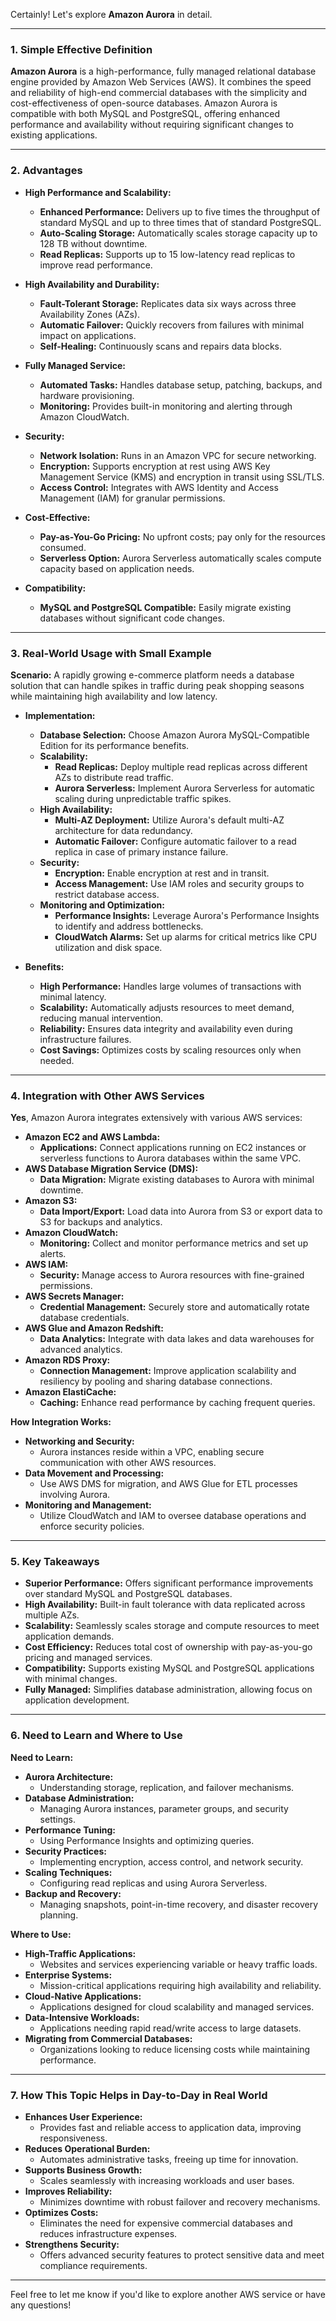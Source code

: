 Certainly! Let's explore **Amazon Aurora** in detail.

---

### **1. Simple Effective Definition**

**Amazon Aurora** is a high-performance, fully managed relational database engine provided by Amazon Web Services (AWS). It combines the speed and reliability of high-end commercial databases with the simplicity and cost-effectiveness of open-source databases. Amazon Aurora is compatible with both MySQL and PostgreSQL, offering enhanced performance and availability without requiring significant changes to existing applications.

---

### **2. Advantages**

- **High Performance and Scalability:**
  - **Enhanced Performance:** Delivers up to five times the throughput of standard MySQL and up to three times that of standard PostgreSQL.
  - **Auto-Scaling Storage:** Automatically scales storage capacity up to 128 TB without downtime.
  - **Read Replicas:** Supports up to 15 low-latency read replicas to improve read performance.

- **High Availability and Durability:**
  - **Fault-Tolerant Storage:** Replicates data six ways across three Availability Zones (AZs).
  - **Automatic Failover:** Quickly recovers from failures with minimal impact on applications.
  - **Self-Healing:** Continuously scans and repairs data blocks.

- **Fully Managed Service:**
  - **Automated Tasks:** Handles database setup, patching, backups, and hardware provisioning.
  - **Monitoring:** Provides built-in monitoring and alerting through Amazon CloudWatch.

- **Security:**
  - **Network Isolation:** Runs in an Amazon VPC for secure networking.
  - **Encryption:** Supports encryption at rest using AWS Key Management Service (KMS) and encryption in transit using SSL/TLS.
  - **Access Control:** Integrates with AWS Identity and Access Management (IAM) for granular permissions.

- **Cost-Effective:**
  - **Pay-as-You-Go Pricing:** No upfront costs; pay only for the resources consumed.
  - **Serverless Option:** Aurora Serverless automatically scales compute capacity based on application needs.

- **Compatibility:**
  - **MySQL and PostgreSQL Compatible:** Easily migrate existing databases without significant code changes.

---

### **3. Real-World Usage with Small Example**

**Scenario:** A rapidly growing e-commerce platform needs a database solution that can handle spikes in traffic during peak shopping seasons while maintaining high availability and low latency.

- **Implementation:**
  - **Database Selection:** Choose Amazon Aurora MySQL-Compatible Edition for its performance benefits.
  - **Scalability:**
    - **Read Replicas:** Deploy multiple read replicas across different AZs to distribute read traffic.
    - **Aurora Serverless:** Implement Aurora Serverless for automatic scaling during unpredictable traffic spikes.
  - **High Availability:**
    - **Multi-AZ Deployment:** Utilize Aurora's default multi-AZ architecture for data redundancy.
    - **Automatic Failover:** Configure automatic failover to a read replica in case of primary instance failure.
  - **Security:**
    - **Encryption:** Enable encryption at rest and in transit.
    - **Access Management:** Use IAM roles and security groups to restrict database access.
  - **Monitoring and Optimization:**
    - **Performance Insights:** Leverage Aurora's Performance Insights to identify and address bottlenecks.
    - **CloudWatch Alarms:** Set up alarms for critical metrics like CPU utilization and disk space.

- **Benefits:**
  - **High Performance:** Handles large volumes of transactions with minimal latency.
  - **Scalability:** Automatically adjusts resources to meet demand, reducing manual intervention.
  - **Reliability:** Ensures data integrity and availability even during infrastructure failures.
  - **Cost Savings:** Optimizes costs by scaling resources only when needed.

---

### **4. Integration with Other AWS Services**

**Yes**, Amazon Aurora integrates extensively with various AWS services:

- **Amazon EC2 and AWS Lambda:**
  - **Applications:** Connect applications running on EC2 instances or serverless functions to Aurora databases within the same VPC.
- **AWS Database Migration Service (DMS):**
  - **Data Migration:** Migrate existing databases to Aurora with minimal downtime.
- **Amazon S3:**
  - **Data Import/Export:** Load data into Aurora from S3 or export data to S3 for backups and analytics.
- **Amazon CloudWatch:**
  - **Monitoring:** Collect and monitor performance metrics and set up alerts.
- **AWS IAM:**
  - **Security:** Manage access to Aurora resources with fine-grained permissions.
- **AWS Secrets Manager:**
  - **Credential Management:** Securely store and automatically rotate database credentials.
- **AWS Glue and Amazon Redshift:**
  - **Data Analytics:** Integrate with data lakes and data warehouses for advanced analytics.
- **Amazon RDS Proxy:**
  - **Connection Management:** Improve application scalability and resiliency by pooling and sharing database connections.
- **Amazon ElastiCache:**
  - **Caching:** Enhance read performance by caching frequent queries.

**How Integration Works:**

- **Networking and Security:**
  - Aurora instances reside within a VPC, enabling secure communication with other AWS resources.
- **Data Movement and Processing:**
  - Use AWS DMS for migration, and AWS Glue for ETL processes involving Aurora.
- **Monitoring and Management:**
  - Utilize CloudWatch and IAM to oversee database operations and enforce security policies.

---

### **5. Key Takeaways**

- **Superior Performance:** Offers significant performance improvements over standard MySQL and PostgreSQL databases.
- **High Availability:** Built-in fault tolerance with data replicated across multiple AZs.
- **Scalability:** Seamlessly scales storage and compute resources to meet application demands.
- **Cost Efficiency:** Reduces total cost of ownership with pay-as-you-go pricing and managed services.
- **Compatibility:** Supports existing MySQL and PostgreSQL applications with minimal changes.
- **Fully Managed:** Simplifies database administration, allowing focus on application development.

---

### **6. Need to Learn and Where to Use**

**Need to Learn:**

- **Aurora Architecture:**
  - Understanding storage, replication, and failover mechanisms.
- **Database Administration:**
  - Managing Aurora instances, parameter groups, and security settings.
- **Performance Tuning:**
  - Using Performance Insights and optimizing queries.
- **Security Practices:**
  - Implementing encryption, access control, and network security.
- **Scaling Techniques:**
  - Configuring read replicas and using Aurora Serverless.
- **Backup and Recovery:**
  - Managing snapshots, point-in-time recovery, and disaster recovery planning.

**Where to Use:**

- **High-Traffic Applications:**
  - Websites and services experiencing variable or heavy traffic loads.
- **Enterprise Systems:**
  - Mission-critical applications requiring high availability and reliability.
- **Cloud-Native Applications:**
  - Applications designed for cloud scalability and managed services.
- **Data-Intensive Workloads:**
  - Applications needing rapid read/write access to large datasets.
- **Migrating from Commercial Databases:**
  - Organizations looking to reduce licensing costs while maintaining performance.

---

### **7. How This Topic Helps in Day-to-Day in Real World**

- **Enhances User Experience:**
  - Provides fast and reliable access to application data, improving responsiveness.
- **Reduces Operational Burden:**
  - Automates administrative tasks, freeing up time for innovation.
- **Supports Business Growth:**
  - Scales seamlessly with increasing workloads and user bases.
- **Improves Reliability:**
  - Minimizes downtime with robust failover and recovery mechanisms.
- **Optimizes Costs:**
  - Eliminates the need for expensive commercial databases and reduces infrastructure expenses.
- **Strengthens Security:**
  - Offers advanced security features to protect sensitive data and meet compliance requirements.

---

Feel free to let me know if you'd like to explore another AWS service or have any questions!